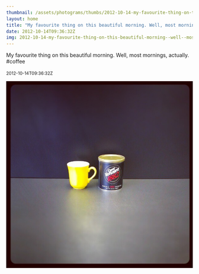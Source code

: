 ```yaml
---
thumbnail: /assets/photograms/thumbs/2012-10-14-my-favourite-thing-on-this-beautiful-morning--well--most-mornings--actually---coffee.png
layout: home
title: "My favourite thing on this beautiful morning. Well, most mornings, actually. #coffee"
date: 2012-10-14T09:36:32Z
img: 2012-10-14-my-favourite-thing-on-this-beautiful-morning--well--most-mornings--actually---coffee.jpg
---
```


My favourite thing on this beautiful morning. Well, most mornings, actually. #coffee

<small>2012-10-14T09:36:32Z</small>

![My favourite thing on this beautiful morning. Well, most mornings, actually. #coffee](/assets/photograms/original/2012-10-14-my-favourite-thing-on-this-beautiful-morning--well--most-mornings--actually---coffee.jpg)
